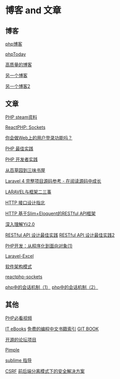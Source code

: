 博客 and 文章
==========

博客
------
[php博客](http://wephp.co "A Simple PHP Blog | PHP Tutorial")

[phpToday](https://www.phptoday.org/ "other php blog")

[高质量的博客](http://code.tutsplus.com/categories/php?page=4)

[另一个博客](http://paul-m-jones.com/archives/category/patterns)

[另一个博客2](http://blog.wyrihaximus.net/)



文章
------
[PHP steam资料](http://blog.jasonraede.com/post/2015/03/streaming-file-downloads-from-tcp-service-with-php/ "Streaming file downloads from a TCP service with PHP")

[ReactPHP: Sockets](http://blog.wyrihaximus.net/2015/03/reactphp-sockets/)

[你会做Web上的用户登录功能吗？](http://blogread.cn/it/article/4256?f=wb)

[PHP 最佳实践](http://phpbestpractices.justjavac.com/)

[PHP 开发者实践](https://www.gitbook.com/book/ryancao/php-developer-prepares/details)

[从百草园到三味书屋](http://my.oschina.net/zgldh/blog/389246)

[Laravel 4 完整项目源码参考 - 在阅读源码中成长](https://phphub.org/topics/8)

[LARAVEL与框架二三事](http://lifesign.github.io/laravel_slide/#/)

[HTTP 接口设计指北](https://github.com/bolasblack/http-api-guide)

[HTTP 基于Slim+Eloquent的RESTful API框架](http://git.oschina.net/overtrue/rester)

[深入理解Yii2.0](http://www.digpage.com/)

[RESTful API 设计最佳实践](http://www.oschina.net/translate/best-practices-for-a-pragmatic-restful-api)
[RESTful API 设计最佳实践2](http://www.vinaysahni.com/best-practices-for-a-pragmatic-restful-api)

[PHP开发：从程序化到面向对象(1)](http://developer.51cto.com/art/201307/402210.htm)

[Laravel-Excel](http://laraveldaily.com/laravel-excel-export-eloquent-models-results-easily/)

[软件架构模式](http://colobu.com/2015/04/08/software-architecture-patterns/)

[reactphp-sockets](http://blog.wyrihaximus.net/2015/03/reactphp-sockets/)

[php中的会话机制（1）](http://segmentfault.com/a/1190000000467467)
[php中的会话机制（2）](http://segmentfault.com/a/1190000000468220)

其他
-------
[PHP必看视频](https://github.com/phptodayorg/php-must-watch)

[IT eBooks](http://www.it-ebooks.info/book/4781/)
[免费的编程中文书籍索引](https://github.com/justjavac/free-programming-books-zh_CN#php)
[GIT BOOK](http://git-scm.com/book/zh/v1  "Pro Git book")

[开源的论坛项目](https://github.com/flarum/flarum "Beautiful open-source forum software built for the modern web.http://flarum.org")

[Pimple](https://github.com/silexphp/Pimple "A small PHP 5.3 dependency injection container http://pimple.sensiolabs.org")

[sublime 指导](http://www.cnblogs.com/figure9/p/sublime-text-complete-guide.html)

[CSRF](http://www.2cto.com/Article/201210/161805.html)
[前后端分离模式下的安全解决方案](http://blog.jobbole.com/71661/)
